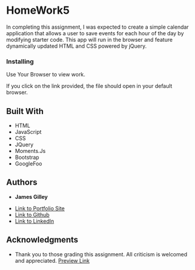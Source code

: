 # HomeWork5

 In completing this assignment, I was expected to create a simple calendar application that allows a user to save events for each hour of the day by modifying starter code. This app will run in the browser and feature dynamically updated HTML and CSS powered by jQuery.

### Installing

Use Your Browser to view work.

If you click on the link provided, the file should open in your default browser.

## Built With

* HTML
* JavaScript
* CSS
* JQuery
* Moments.Js
* Bootstrap
* GoogleFoo

## Authors

* **James Gilley**

- [Link to Portfolio Site](https://jamesgilley.github.io/HomeWork5)
- [Link to Github](https://github.com/jamesgilley/HomeWork5)
- [Link to LinkedIn](https://www.linkedin.com/in/james-gilley-312466187/)




## Acknowledgments

* Thank you to those grading this assignment. All criticism is welcomed and appreciated. 
[Preview Link ](  https://jamesgilley.github.io/HomeWork5/)